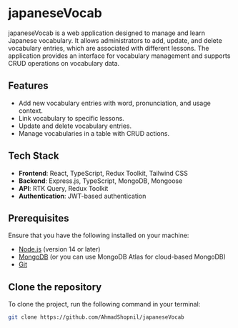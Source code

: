 # japaneseVocab

japaneseVocab is a web application designed to manage and learn Japanese vocabulary. It allows administrators to add, update, and delete vocabulary entries, which are associated with different lessons. The application provides an interface for vocabulary management and supports CRUD operations on vocabulary data.

## Features

- Add new vocabulary entries with word, pronunciation, and usage context.
- Link vocabulary to specific lessons.
- Update and delete vocabulary entries.
- Manage vocabularies in a table with CRUD actions.

## Tech Stack

- **Frontend**: React, TypeScript, Redux Toolkit, Tailwind CSS
- **Backend**: Express.js, TypeScript, MongoDB, Mongoose
- **API**: RTK Query, Redux Toolkit
- **Authentication**: JWT-based authentication

## Prerequisites

Ensure that you have the following installed on your machine:

- [Node.js](https://nodejs.org/) (version 14 or later)
- [MongoDB](https://www.mongodb.com/) (or you can use MongoDB Atlas for cloud-based MongoDB)
- [Git](https://git-scm.com/)

## Clone the repository

To clone the project, run the following command in your terminal:

```bash
git clone https://github.com/AhmadShopnil/japaneseVocab
```
